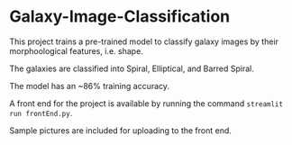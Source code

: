 # Galaxy-Image-Classification

This project trains a pre-trained model to classify galaxy images by their morphoological features, i.e. shape.

The galaxies are classified into Spiral, Elliptical, and Barred Spiral. 

The model has an ~86% training accuracy. 

A front end for the project is available by running the command ```streamlit run frontEnd.py```.

Sample pictures are included for uploading to the front end.
